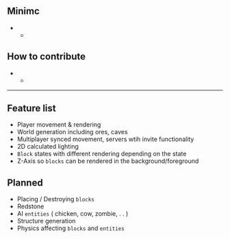 ## Minimc
- -
## How to contribute
- - 
- - - - -
## Feature list
- Player movement & rendering
- World generation including ores, caves
- Multiplayer synced movement, servers wtih invite functionality
- 2D calculated lighting
- `Block` states with different rendering depending on the state
- Z-Axis so `blocks` can be rendered in the background/foreground

## Planned
- Placing / Destroying `blocks`
- Redstone
- AI `entities` ( chicken, cow, zombie, . . )
- Structure generation
- Physics affecting `blocks` and `entities`
